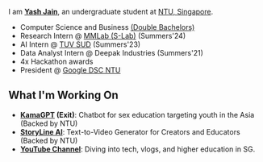 
I am **[Yash Jain](https://yashjain14.github.io/)**, an undergraduate student at [NTU, Singapore](https://www.ntu.edu.sg/).

- Computer Science and Business [(Double Bachelors)](https://www.ntu.edu.sg/education/undergraduate-programme/double-degree-in-computer-science-and-business)
- Research Intern @ [MMLab (S-Lab)](https://www.mmlab-ntu.com) (Summers'24)
- AI Intern @ [TUV SUD](https://www.tuvsud.com) (Summers'23)
- Data Analyst Intern @ Deepak Industries (Summers'21)
- 4x Hackathon awards
- President @ [Google DSC NTU](https://gdsc.community.dev/nanyang-technological-university/)

## What I'm Working On

- **[KamaGPT](https://www.kamagpt.in/) (Exit)**: Chatbot for sex education targeting youth in the Asia (Backed by NTU)
- **[StoryLine AI](https://www.storylineai.in/)**: Text-to-Video Generator for Creators and Educators (Backed by NTU)
- **[YouTube Channel](https://www.youtube.com/YashChopra1411)**: Diving into tech, vlogs, and higher education in SG. 
